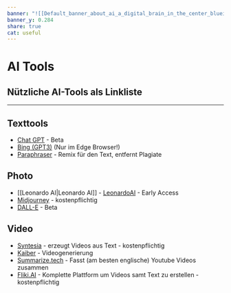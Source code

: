 ```yaml
---
banner: "![[Default_banner_about_ai_a_digital_brain_in_the_center_blueish_digital_1_16851168-08d6-4a78-80c6-5d88982298fd_1.jpg|Default_banner_about_ai_a_digital_brain_in_the_center_blueish_digital_1_16851168-08d6-4a78-80c6-5d88982298fd_1.jpg]]"
banner_y: 0.284
share: true
cat: useful
---
```


# AI Tools
## Nützliche AI-Tools als Linkliste 
---
## Texttools
- [Chat GPT](https://chat.openai.com) - Beta
- [Bing (GPT3)](https://www.bing.com/) (Nur im Edge Browser!)
- [Paraphraser](https://www.paraphraser.io/) - Remix für den Text, entfernt Plagiate

## Photo
- [[Leonardo AI|Leonardo AI]] - [LeonardoAI](https://leonardo.ai) - Early Access
- [Midjourney](https://www.midjourney.com/home/?callbackUrl=%2Fapp%2F) - kostenpflichtig
- [DALL-E](https://labs.openai.com) - Beta

## Video
- [Syntesia](https://www.synthesia.io) - erzeugt Videos aus Text - kostenpflichtig
- [Kaiber](https://www.kaiber.ai) - Videogenerierung
- [Summarize.tech](https://www.summarize.tech) - Fasst (am besten englische) Youtube Videos zusammen
- [Fliki.AI](https://fliki.ai) - Komplette Plattform um Videos samt Text zu erstellen - kostenpflichtig

